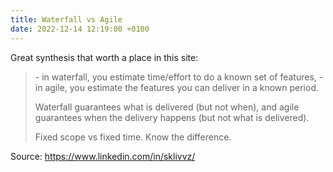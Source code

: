```yaml
---
title: Waterfall vs Agile
date: 2022-12-14 12:19:00 +0100
---
```




Great synthesis that worth a place in this site:

> \- in waterfall, you estimate time/effort to do a known set of features,
> \- in agile, you estimate the features you can deliver in a known period.
>
> Waterfall guarantees what is delivered (but not when), and agile guarantees when the delivery happens (but not what is delivered).
>
> Fixed scope vs fixed time. Know the difference.

Source: https://www.linkedin.com/in/sklivvz/